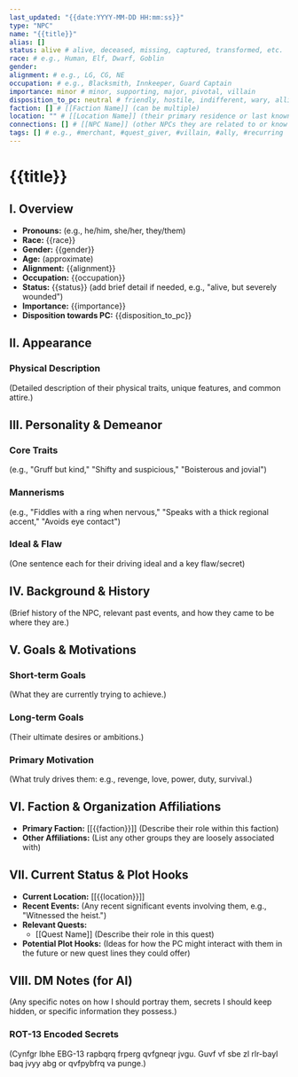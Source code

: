 ```yaml
---
last_updated: "{{date:YYYY-MM-DD HH:mm:ss}}"
type: "NPC"
name: "{{title}}"
alias: []
status: alive # alive, deceased, missing, captured, transformed, etc.
race: # e.g., Human, Elf, Dwarf, Goblin
gender:
alignment: # e.g., LG, CG, NE
occupation: # e.g., Blacksmith, Innkeeper, Guard Captain
importance: minor # minor, supporting, major, pivotal, villain
disposition_to_pc: neutral # friendly, hostile, indifferent, wary, allied, antagonistic, etc.
faction: [] # [[Faction Name]] (can be multiple)
location: "" # [[Location Name]] (their primary residence or last known location)
connections: [] # [[NPC Name]] (other NPCs they are related to or know well)
tags: [] # e.g., #merchant, #quest_giver, #villain, #ally, #recurring
---
```

# {{title}}

## I. Overview
* **Pronouns:** (e.g., he/him, she/her, they/them)
* **Race:** {{race}}
* **Gender:** {{gender}}
* **Age:** (approximate)
* **Alignment:** {{alignment}}
* **Occupation:** {{occupation}}
* **Status:** {{status}} (add brief detail if needed, e.g., "alive, but severely wounded")
* **Importance:** {{importance}}
* **Disposition towards PC:** {{disposition_to_pc}}

## II. Appearance
### Physical Description
(Detailed description of their physical traits, unique features, and common attire.)

## III. Personality & Demeanor
### Core Traits
(e.g., "Gruff but kind," "Shifty and suspicious," "Boisterous and jovial")
### Mannerisms
(e.g., "Fiddles with a ring when nervous," "Speaks with a thick regional accent," "Avoids eye contact")
### Ideal & Flaw
(One sentence each for their driving ideal and a key flaw/secret)

## IV. Background & History
(Brief history of the NPC, relevant past events, and how they came to be where they are.)

## V. Goals & Motivations
### Short-term Goals
(What they are currently trying to achieve.)
### Long-term Goals
(Their ultimate desires or ambitions.)
### Primary Motivation
(What truly drives them: e.g., revenge, love, power, duty, survival.)

## VI. Faction & Organization Affiliations
* **Primary Faction:** [[{{faction}}]] (Describe their role within this faction)
* **Other Affiliations:** (List any other groups they are loosely associated with)

## VII. Current Status & Plot Hooks
* **Current Location:** [[{{location}}]]
* **Recent Events:** (Any recent significant events involving them, e.g., "Witnessed the heist.")
* **Relevant Quests:**
    * [[Quest Name]] (Describe their role in this quest)
* **Potential Plot Hooks:** (Ideas for how the PC might interact with them in the future or new quest lines they could offer)

## VIII. DM Notes (for AI)
(Any specific notes on how I should portray them, secrets I should keep hidden, or specific information they possess.)

### ROT-13 Encoded Secrets
(Cynfgr lbhe EBG-13 rapbqrq frperg qvfgneqr jvgu. Guvf vf sbe zl rlr-bayl baq jvyy abg or qvfpybfrq va punge.)